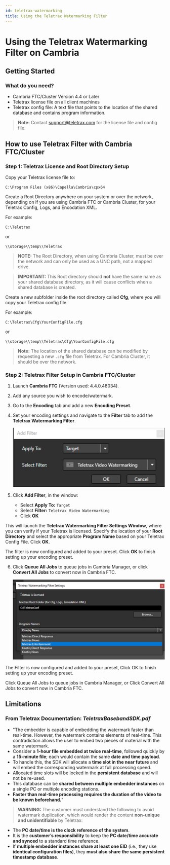 ```yaml
---
id: teletrax-watermarking
title: Using the Teletrax Watermarking Filter 
---
```


# Using the Teletrax Watermarking Filter on Cambria

## Getting Started

### What do you need?
- Cambria FTC/Cluster Version 4.4 or Later
- Teletrax license file on all client machines
- Teletrax config file: A text file that points to the location of the shared database and contains program information.

> **Note:** Contact [support@teletrax.com](mailto:support@teletrax.com) for the license file and config file.

## How to use Teletrax Filter with Cambria FTC/Cluster

### Step 1: Teletrax License and Root Directory Setup

Copy your Teletrax license file to:

```
C:\Program Files (x86)\Capella\Cambria\cpx64
```

Create a Root Directory anywhere on your system or over the network, depending on if you are using Cambria FTC or Cambria Cluster, for your Teletrax Config, Logs, and Encodation XML.

For example:
```
C:\Teletrax
```
or
```
\\storage\\temp\\Teletrax
```

> **NOTE:** The Root Directory, when using Cambria Cluster, must be over the network and can only be used as a UNC path, not a mapped drive.

> **IMPORTANT:** This Root directory should **not** have the same name as your shared database directory, as it will cause conflicts when a shared database is created.

Create a new subfolder inside the root directory called **Cfg**, where you will copy your Teletrax config file.

For example:
```
C:\Teletrax\Cfg\YourConfigFile.cfg
```
or
```
\\storage\\temp\\Teletrax\Cfg\YourConfigFile.cfg
```

> **Note:** The location of the shared database can be modified by requesting a new `.cfg` file from Teletrax. For Cambria Cluster, it should be over the network.

### Step 2: Teletrax Filter Setup in Cambria FTC/Cluster

1. Launch **Cambria FTC** (Version used: 4.4.0.48034).
2. Add any source you wish to encode/watermark.
3. Go to the **Encoding** tab and add a new **Encoding Preset**.
4. Set your encoding settings and navigate to the **Filter** tab to add the **Teletrax Watermarking Filter**.

   
   
   ![Screenshot](01_screenshot.png)
   
   

5. Click **Add Filter**, in the window:
   - Select **Apply To:** `Target`
   - Select **Filter:** `Teletrax Video Watermarking`
   - Click **OK**

This will launch the **Teletrax Watermarking Filter Settings Window**, where you can verify if your Teletrax is licensed. Specify the location of your **Root Directory** and select the appropriate **Program Name** based on your Teletrax Config File. Click **OK**.

The filter is now configured and added to your preset. Click **OK** to finish setting up your encoding preset.

6. Click **Queue All Jobs** to queue jobs in Cambria Manager, or click **Convert All Jobs** to convert now in Cambria FTC.

   
   
   ![Screenshot](02_screenshot.png)
   

The Filter is now configured and added to your preset, Click OK to finish setting up your encoding preset.

Click Queue All Jobs to queue jobs in Cambria Manager, or Click Convert All Jobs to convert now in Cambria FTC.


   

## Limitations

### From Teletrax Documentation: *TeletraxBasebandSDK.pdf*

- "The embedder is capable of embedding the watermark faster than real-time. However, the watermark contains elements of real-time. This contradiction allows the user to embed two pieces of material with the same watermark.
- Consider a **1-hour file embedded at twice real-time**, followed quickly by a **15-minute file**; each would contain the same **date and time payload**.
- To handle this, the SDK will allocate a **time slot in the near future** and will embed the corresponding watermark at full processing speed.
- Allocated time slots will be locked in the **persistent database** and will not be re-used.
- This database can be **shared between multiple embedder instances** on a single PC or multiple encoding stations.
- **Faster than real-time processing requires the duration of the video to be known beforehand.**"

> **WARNING:** The customer must understand the following to avoid watermark duplication, which would render the content **non-unique and unidentifiable** by Teletrax:

- The **PC date/time is the clock reference of the system**.
- It is the **customer’s responsibility** to keep the **PC date/time accurate and synced** to a standard time reference.
- If **multiple embedder instances share at least one EID** (i.e., they use **identical configuration files**), they **must also share the same persistent timestamp database**.
